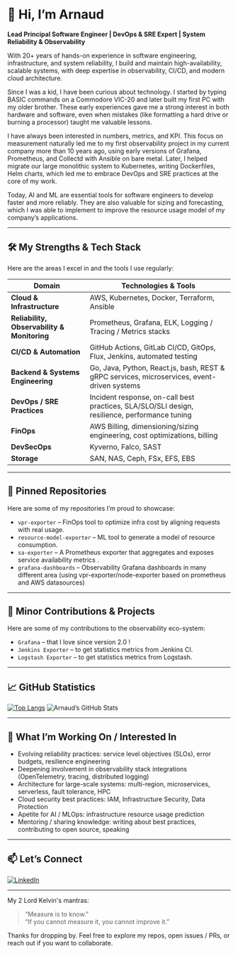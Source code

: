 # 👋 Hi, I’m Arnaud

**Lead Principal Software Engineer | DevOps & SRE Expert | System Reliability & Observability**

With 20+ years of hands-on experience in software engineering, infrastructure, and system reliability, I build and maintain high-availability, scalable systems, with deep expertise in observability, CI/CD, and modern cloud architecture.
 
 Since I was a kid, I have been curious about technology. 
I started by typing BASIC commands on a Commodore VIC-20 and later built my first PC with my older brother. These early experiences gave me a strong interest in both hardware and software, even when mistakes (like formatting a hard drive or burning a processor) taught me valuable lessons. 

 I have always been interested in numbers, metrics, and KPI. This focus on measurement naturally led me to my first observability project in my current company more than 10 years ago, using early versions of Grafana, Prometheus, and Collectd with Ansible on bare metal. Later, I helped migrate our large monolithic system to Kubernetes, writing Dockerfiles, Helm charts, which led me to embrace DevOps and SRE practices at the core of my work.

Today, AI and ML are essential tools for software engineers to develop faster and more reliably. They are also valuable for sizing and forecasting, which I was able to implement to improve the resource usage model of my company’s applications.

---

## 🛠 My Strengths & Tech Stack

Here are the areas I excel in and the tools I use regularly:

| Domain | Technologies & Tools |
|---|---|
| **Cloud & Infrastructure** | AWS, Kubernetes, Docker, Terraform, Ansible |
| **Reliability, Observability & Monitoring** | Prometheus, Grafana, ELK, Logging / Tracing / Metrics stacks |
| **CI/CD & Automation** | GitHub Actions, GitLab CI/CD, GitOps, Flux, Jenkins, automated testing |
| **Backend & Systems Engineering** | Go, Java, Python, React.js, bash, REST & gRPC services, microservices, event-driven systems |
| **DevOps / SRE Practices** | Incident response, on-call best practices, SLA/SLO/SLI design, resilience, performance tuning |
| **FinOps** | AWS Billing, dimensioning/sizing engineering, cost optimizations, billing |
| **DevSecOps** | Kyverno, Falco, SAST |
| **Storage** | SAN, NAS, Ceph, FSx, EFS, EBS |

---

## 📌 Pinned Repositories

Here are some of my repositories I’m proud to showcase:

- `vpr-exporter` – FinOps tool to optimize infra cost by aligning requests with real usage.
- `resource-model-exporter` – ML tool to generate a model of resource consumption.
- `sa-exporter` – A Prometheus exporter that aggregates and exposes service availability metrics .
- `grafana-dashboards` – Observability Grafana dashboards in many different area (using vpr-exporter/node-exporter based on prometheus and AWS datasources) 

---

## 🌟 Minor Contributions & Projects

Here are some of my contributions to the observability eco-system:

- `Grafana` – that I love since version 2.0 !  
- `Jenkins Exporter` – to get statistics metrics from Jenkins CI.  
- `Logstash Exporter` – to get statistics metrics from Logstash.  

---

## 📈 GitHub Statistics

[![Top Langs](https://github-readme-stats.vercel.app/api/top-langs/?username=arnaudlemaignen&layout=compact&theme=dark)](https://github.com/arnaudlemaignen)
![Arnaud’s GitHub Stats](https://github-readme-stats.vercel.app/api?username=arnaudlemaignen&show_icons=true&theme=radical)

---

## 🔭 What I’m Working On / Interested In

- Evolving reliability practices: service level objectives (SLOs), error budgets, resilience engineering
- Deepening involvement in observability stack integrations (OpenTelemetry, tracing, distributed logging)
- Architecture for large-scale systems: multi-region, microservices, serverless, fault tolerance, HPC
- Cloud security best practices: IAM, Infrastructure Security, Data Protection
- Apetite for AI / MLOps: infrastructure resource usage prediction
- Mentoring / sharing knowledge: writing about best practices, contributing to open source, speaking


---

## 📫 Let’s Connect
[![LinkedIn](https://custom-icon-badges.demolab.com/badge/LinkedIn-0A66C2?logo=linkedin-white&logoColor=fff)](https://www.linkedin.com/in/arnaud-lemaignen-7abb8523b/)

---

My 2 Lord Kelvin's mantras:
> “Measure is to know.”  
 > “If you cannot measure it, you cannot improve it.”  

Thanks for dropping by. Feel free to explore my repos, open issues / PRs, or reach out if you want to collaborate.
